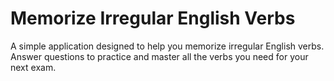 # Memorize Irregular English Verbs

A simple application designed to help you memorize irregular English verbs. Answer questions to practice and master all the verbs you need for your next exam.
